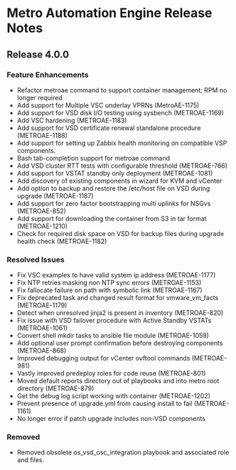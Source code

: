 # Metro Automation Engine Release Notes

## Release 4.0.0

### Feature Enhancements

* Refactor metroae command to support container management; RPM no longer required
* Add support for Multiple VSC underlay VPRNs (MetroAE-1175)
* Add support for VSD disk I/O testing using sysbench (METROAE-1169)
* Add VSC hardening (METROAE-1183)
* Add support for VSD certificate renewal standalone procedure (METROAE-1188)
* Add support for setting up Zabbix health monitoring on compatible VSP components.
* Bash tab-completion support for metroae command
* Add VSD cluster RTT tests with configurable threshold (METROAE-766)
* Add support for VSTAT standby only deployment (METROAE-1081)
* Add discovery of existing components in wizard for KVM and vCenter
* Add option to backup and restore the /etc/host file on VSD during upgrade (METROAE-1187)
* Add support for zero factor bootstrapping multi uplinks for NSGvs (METROAE-852)
* Add support for downloading the container from S3 in tar format (METROAE-1210)
* Check for required disk space on VSD for backup files during upgrade health check (METROAE-1182)

### Resolved Issues

* Fix VSC examples to have valid system ip address (METROAE-1177)
* Fix NTP retries masking non NTP sync errors (METROAE-1153)
* Fix fallocate failure on path with symbolic link (METROAE-1167)
* Fix deprecated task and changed result format for vmware_vm_facts (METROAE-1179)
* Detect when unresolved jinja2 is present in inventory (METROAE-820)
* Fix issue with VSD failover procedure with Active Standby VSTATs (METROAE-1061)
* Convert shell mkdir tasks to ansible file module (METROAE-1059)
* Add optional user prompt confirmation before destroying components (METROAE-868)
* Improved debugging output for vCenter ovftool commands (METROAE-981)
* Vastly improved predeploy roles for code reuse (METROAE-801)
* Moved default reports directory out of playbooks and into metro root directory (METROAE-879)
* Get the debug log script working with container (METROAE-1202)
* Prevent presence of upgrade.yml from causing install to fail (METROAE-1161)
* No longer error if patch upgrade includes non-VSD components

### Removed

* Removed obsolete os_vsd_osc_integration playbook and associated role and files.

